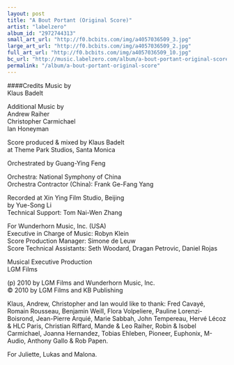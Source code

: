 ```yaml
---
layout: post
title: "A Bout Portant (Original Score)"
artist: "labelzero"
album_id: "2972744313"
small_art_url: "http://f0.bcbits.com/img/a4057036509_3.jpg"
large_art_url: "http://f0.bcbits.com/img/a4057036509_2.jpg"
full_art_url: "http://f0.bcbits.com/img/a4057036509_10.jpg"
bc_url: "http://music.labelzero.com/album/a-bout-portant-original-score"
permalink: "/album/a-bout-portant-original-score"
---
```

####Credits
Music by  
Klaus Badelt  
  
Additional Music by  
Andrew Raiher  
Christopher Carmichael  
Ian Honeyman  
  
Score produced & mixed by Klaus Badelt   
at Theme Park Studios, Santa Monica  
  
Orchestrated by Guang-Ying Feng  
  
Orchestra: National Symphony of China  
Orchestra Contractor (China): Frank Ge-Fang Yang  
  
Recorded at Xin Ying Film Studio, Beijing  
by Yue-Song Li  
Technical Support: Tom Nai-Wen Zhang  
  
For Wunderhorn Music, Inc. (USA)  
Executive in Charge of Music: Robyn Klein  
Score Production Manager: Simone de Leuw  
Score Technical Assistants: Seth Woodard, Dragan Petrovic, Daniel Rojas  
  
Musical Executive Production  
LGM Films  
  
(p) 2010 by LGM Films and Wunderhorn Music, Inc.  
© 2010 by LGM Films and KB Publishing  
  
Klaus, Andrew, Christopher and Ian would like to thank: Fred Cavayé, Romain Rousseau, Benjamin Weill, Flora Volpeliere, Pauline Lorenzi-Boisrond, Jean-Pierre Arquié, Marie Sabbah, John Tempereau, Hervé Lécoz & HLC Paris, Christian Riffard, Mande & Leo Raiher, Robin & Isobel Carmichael, Joanna Hernandez, Tobias Ehleben, Pioneer, Euphonix, M-Audio, Anthony Gallo & Rob Papen.  
  
For Juliette, Lukas and Malona.

